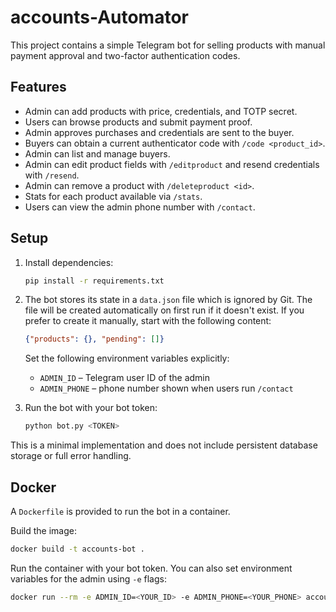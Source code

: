 # accounts-Automator

This project contains a simple Telegram bot for selling products with manual payment approval and two-factor authentication codes.

## Features
- Admin can add products with price, credentials, and TOTP secret.
- Users can browse products and submit payment proof.
- Admin approves purchases and credentials are sent to the buyer.
- Buyers can obtain a current authenticator code with `/code <product_id>`.
- Admin can list and manage buyers.
- Admin can edit product fields with `/editproduct` and resend credentials with `/resend`.
- Admin can remove a product with `/deleteproduct <id>`.
- Stats for each product available via `/stats`.
- Users can view the admin phone number with `/contact`.

## Setup
1. Install dependencies:
   ```bash
   pip install -r requirements.txt
   ```
2. The bot stores its state in a `data.json` file which is ignored by Git.
   The file will be created automatically on first run if it doesn't exist.
   If you prefer to create it manually, start with the following content:

   ```json
   {"products": {}, "pending": []}
   ```

   Set the following environment variables explicitly:
   - `ADMIN_ID` – Telegram user ID of the admin
   - `ADMIN_PHONE` – phone number shown when users run `/contact`
3. Run the bot with your bot token:
   ```bash
   python bot.py <TOKEN>
   ```

This is a minimal implementation and does not include persistent database storage or full error handling.

## Docker

A `Dockerfile` is provided to run the bot in a container.

Build the image:

```bash
docker build -t accounts-bot .
```

Run the container with your bot token. You can also set environment variables
for the admin using `-e` flags:

```bash
docker run --rm -e ADMIN_ID=<YOUR_ID> -e ADMIN_PHONE=<YOUR_PHONE> accounts-bot <TOKEN>
```
